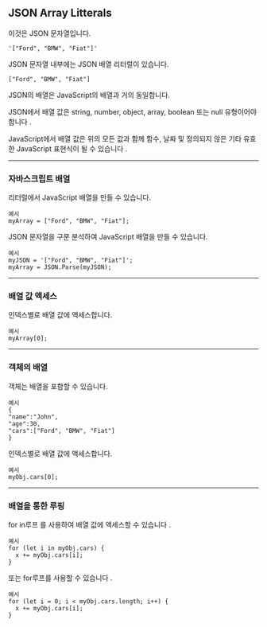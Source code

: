 ## JSON Array Litterals

이것은 JSON 문자열입니다.

    '["Ford", "BMW", "Fiat"]'

JSON 문자열 내부에는 JSON 배열 리터럴이 있습니다.

    ["Ford", "BMW", "Fiat"]

JSON의 배열은 JavaScript의 배열과 거의 동일합니다.

JSON에서 배열 값은 string, number, object, array, boolean 또는 null 유형이어야 합니다 .

JavaScript에서 배열 값은 위의 모든 값과 함께 함수, 날짜 및 정의되지 않은 기타 유효한 JavaScript 표현식이 될 수 있습니다 .

---

### 자바스크립트 배열

리터럴에서 JavaScript 배열을 만들 수 있습니다.

    예시
    myArray = ["Ford", "BMW", "Fiat"];

JSON 문자열을 구문 분석하여 JavaScript 배열을 만들 수 있습니다.

    예시
    myJSON = '["Ford", "BMW", "Fiat"]';
    myArray = JSON.Parse(myJSON);

---

### 배열 값 액세스

인덱스별로 배열 값에 액세스합니다.

    예시
    myArray[0];

---

### 객체의 배열

객체는 배열을 포함할 수 있습니다.

    예시
    {
    "name":"John",
    "age":30,
    "cars":["Ford", "BMW", "Fiat"]
    }

인덱스별로 배열 값에 액세스합니다.

    예시
    myObj.cars[0];

---

### 배열을 통한 루핑

for in루프 를 사용하여 배열 값에 액세스할 수 있습니다 .

    예시
    for (let i in myObj.cars) {
      x += myObj.cars[i];
    }

또는 for루프를 사용할 수 있습니다 .

    예시
    for (let i = 0; i < myObj.cars.length; i++) {
      x += myObj.cars[i];
    }
